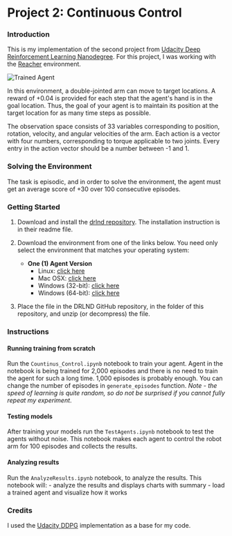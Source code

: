
[//]: # (Image References)

[image1]: https://user-images.githubusercontent.com/10624937/43851024-320ba930-9aff-11e8-8493-ee547c6af349.gif "Trained Agent"

# Project 2: Continuous Control

### Introduction

This is my implementation of the second project from  [Udacity Deep Reinforcement Learning Nanodegree](https://www.udacity.com/course/deep-reinforcement-learning-nanodegree--nd893). For this project, I was working with the [Reacher](https://github.com/Unity-Technologies/ml-agents/blob/master/docs/Learning-Environment-Examples.md#reacher) environment.

![Trained Agent][image1]

In this environment, a double-jointed arm can move to target locations. A reward of +0.04 is provided for each step that the agent's hand is in the goal location. Thus, the goal of your agent is to maintain its position at the target location for as many time steps as possible.

The observation space consists of 33 variables corresponding to position, rotation, velocity, and angular velocities of the arm. Each action is a vector with four numbers, corresponding to torque applicable to two joints. Every entry in the action vector should be a number between -1 and 1.


### Solving the Environment

The task is episodic, and in order to solve the environment,  the agent must get an average score of +30 over 100 consecutive episodes.


### Getting Started

1. Download and install the [drlnd repository](https://github.com/udacity/deep-reinforcement-learning). The installation instruction is in their readme file.

2. Download the environment from one of the links below.  You need only select the environment that matches your operating system:

    - **One (1) Agent Version**
        - Linux: [click here](https://s3-us-west-1.amazonaws.com/udacity-drlnd/P2/Reacher/one_agent/Reacher_Linux.zip)
        - Mac OSX: [click here](https://s3-us-west-1.amazonaws.com/udacity-drlnd/P2/Reacher/one_agent/Reacher.app.zip)
        - Windows (32-bit): [click here](https://s3-us-west-1.amazonaws.com/udacity-drlnd/P2/Reacher/one_agent/Reacher_Windows_x86.zip)
        - Windows (64-bit): [click here](https://s3-us-west-1.amazonaws.com/udacity-drlnd/P2/Reacher/one_agent/Reacher_Windows_x86_64.zip)

3. Place the file in the DRLND GitHub repository, in the folder of this repository, and unzip (or decompress) the file. 

### Instructions

#### Running training from scratch
Run the `Countinus_Control.ipynb` notebook to train your agent. Agent in the notebook is being trained for 2,000 episodes and there is no need to train the agent for such a long time. 1,000 episodes is probably enough. You can change the number of episodes in `generate_episodes` function.
*Note - the speed of learning is quite random, so do not be surprised if you cannot fully repeat my experiment*.

#### Testing models
After training your models run the `TestAgents.ipynb` notebook to test the agents without noise. This notebook makes each agent to control the robot arm for 100 episodes and collects the results.

#### Analyzing results
Run the `AnalyzeResults.ipynb` notebook, to analyze the results. This notebook will:
    - analyze the results and displays charts with summary
    - load a trained agent and visualize how it works
    
### Credits
I used the [Udacity DDPG](https://github.com/udacity/deep-reinforcement-learning/tree/master/ddpg-pendulum) implementation as a base for my code.
